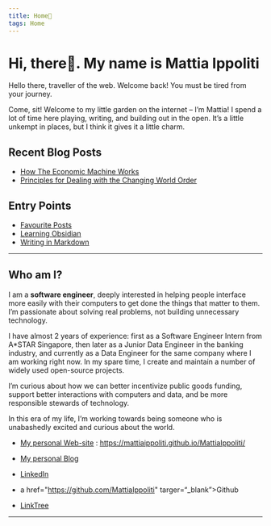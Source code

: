 ```yaml
---
title: Home🏡
tags: Home
---
```

# Hi, there👋. My name is Mattia Ippoliti

Hello there, traveller of the web. Welcome back! You must be tired from your journey.

Come, sit! Welcome to my little garden on the internet – I’m Mattia! I spend a lot of time here playing, writing, and building out in the open. It’s a little unkempt in places, but I think it gives it a little charm.

## Recent Blog Posts
- [How The Economic Machine Works](/notes/economics-works)
- [Principles for Dealing with the Changing World Order](/notes/principles)

## Entry Points
- [Favourite Posts](/notes)
- [Learning Obsidian](/notes/learning-obsidian.md)
- [Writing in Markdown](/notes/writing-markdown.md)

---

## Who am I?

I am a **software engineer**, deeply interested in helping people interface more easily with their computers to get done the things that matter to them. I’m passionate about solving real problems, not building unnecessary technology.

I have almost 2 years of experience: first as a Software Engineer Intern from A*STAR Singapore, then later as a Junior Data Engineer in the banking industry, and currently as a Data Engineer for the same company where I am working right now.  In my spare time, I create and maintain a number of widely used open-source projects.

I’m curious about how we can better incentivize public goods funding, support better interactions with computers and data, and be more responsible stewards of technology.

In this era of my life, I’m working towards being someone who is unabashedly excited and curious about the world.

- <a href="https://mattiaippoliti.github.io/MattiaIppoliti/" targer=“_blank”>My personal Web-site</a> : https://mattiaippoliti.github.io/MattiaIppoliti/

- <a href="https://mattiaippoliti.github.io/article/" targer=“_blank”>My personal Blog</a>

- <a href="https://www.linkedin.com/in/mattiaippoliti/" targer=“_blank”>LinkedIn</a>

- a href="https://github.com/MattiaIppoliti" targer=“_blank”>Github</a>

- <a href="https://linktr.ee/mattiaippoliti" targer=“_blank”>LinkTree</a>

---